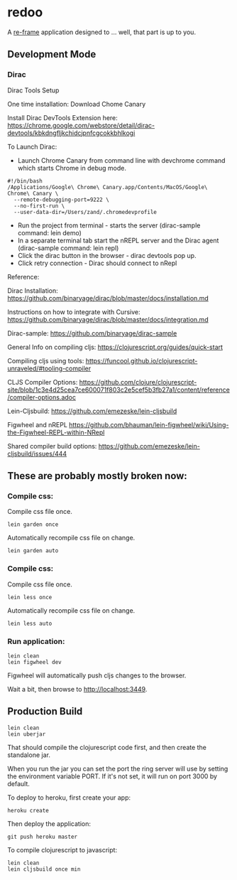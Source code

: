 # redoo

A [re-frame](https://github.com/Day8/re-frame) application designed to ... well, that part is up to you.

## Development Mode


### Dirac

Dirac Tools Setup

One time installation:
Download Chome Canary

Install Dirac DevTools Extension here:
https://chrome.google.com/webstore/detail/dirac-devtools/kbkdngfljkchidcjpnfcgcokkbhlkogi

To Launch Dirac:
* Launch Chrome Canary from command line with devchrome command which starts Chrome in debug mode.

```
#!/bin/bash
/Applications/Google\ Chrome\ Canary.app/Contents/MacOS/Google\ Chrome\ Canary \
  --remote-debugging-port=9222 \
  --no-first-run \
  --user-data-dir=/Users/zand/.chromedevprofile
```

* Run the project from terminal - starts the server (dirac-sample command: lein demo)
* In a separate terminal tab start the nREPL server and the Dirac agent (dirac-sample command: lein repl)
* Click the dirac button in the browser - dirac devtools pop up.
* Click retry connection - Dirac should connect to nRepl

Reference:

Dirac Installation:
https://github.com/binaryage/dirac/blob/master/docs/installation.md

Instructions on how to integrate with Cursive:
https://github.com/binaryage/dirac/blob/master/docs/integration.md

Dirac-sample:
https://github.com/binaryage/dirac-sample

General Info on compiling cljs:
https://clojurescript.org/guides/quick-start

Compiling cljs using tools:
https://funcool.github.io/clojurescript-unraveled/#tooling-compiler

CLJS Compiler Options:
https://github.com/clojure/clojurescript-site/blob/1c3e4d25cea7ce600071f803c2e5cef5b3fb27a1/content/reference/compiler-options.adoc

Lein-Cljsbuild:
https://github.com/emezeske/lein-cljsbuild

Figwheel and nREPL
https://github.com/bhauman/lein-figwheel/wiki/Using-the-Figwheel-REPL-within-NRepl

Shared compiler build options:
https://github.com/emezeske/lein-cljsbuild/issues/444



## These are probably mostly broken now:

### Compile css:

Compile css file once.

```
lein garden once
```

Automatically recompile css file on change.

```
lein garden auto
```

### Compile css:

Compile css file once.

```
lein less once
```

Automatically recompile css file on change.

```
lein less auto
```

### Run application:

```
lein clean
lein figwheel dev
```

Figwheel will automatically push cljs changes to the browser.

Wait a bit, then browse to [http://localhost:3449](http://localhost:3449).

## Production Build

```
lein clean
lein uberjar
```

That should compile the clojurescript code first, and then create the standalone jar.

When you run the jar you can set the port the ring server will use by setting the environment variable PORT.
If it's not set, it will run on port 3000 by default.

To deploy to heroku, first create your app:

```
heroku create
```

Then deploy the application:

```
git push heroku master
```

To compile clojurescript to javascript:

```
lein clean
lein cljsbuild once min
```
